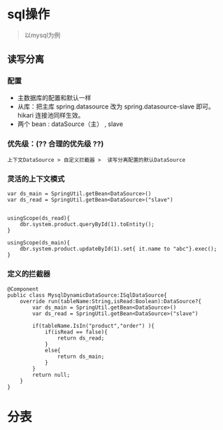 # sql操作
> 以mysql为例

## 读写分离

### 配置

* 主数据库的配置和默认一样
* 从库：把主库 spring.datasource 改为 spring.datasource-slave 即可。hikari 连接池同样生效。
* 两个 bean :  dataSource（主） , slave 

### 优先级：(?? 合理的优先级 ??)
    上下文DataSource > 自定义拦截器 >  读写分离配置的默认DataSource

### 灵活的上下文模式

    var ds_main = SpringUtil.getBean<DataSource>()
    var ds_read = SpringUtil.getBean<DataSource>("slave") 
    
    
    usingScope(ds_read){
        dbr.system.product.queryById(1).toEntity();
    }

    usingScope(ds_main){
        dbr.system.product.updateById(1).set{ it.name to "abc"}.exec();
    }

### 定义的拦截器

    @Component
    public class MysqlDynamicDataSource:ISqlDataSource{
        override run(tableName:String,isRead:Boolean):DataSource?{
            var ds_main = SpringUtil.getBean<DataSource>()
            var ds_read = SpringUtil.getBean<DataSource>("slave") 

            if(tableName.IsIn("product","order") ){
                if(isRead == false){
                    return ds_read;
                }
                else{
                    return ds_main;
                }
            }
            return null;
        }
    }

# 分表


    